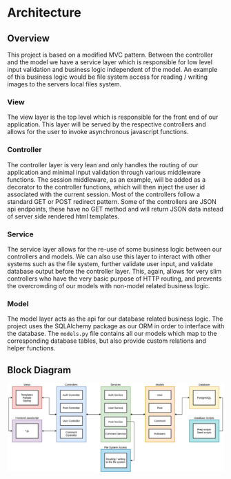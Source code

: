 # Architecture

## Overview

This project is based on a modified MVC pattern. Between the controller and the model we have a service layer which is responsible for low level input validation and business logic independent of the model. An example of this business logic would be file system access for reading / writing images to the servers local files system.

### View

The view layer is the top level which is responsible for the front end of our application. This layer will be served by the respective controllers and allows for the user to invoke asynchronous javascript functions.

### Controller

The controller layer is very lean and only handles the routing of our application and minimal input validation through various middleware functions. The session middleware, as an example, will be added as a decorator to the controller functions, which will then inject the user id associated with the current session. Most of the controllers follow a standard GET or POST redirect pattern. Some of the controllers are JSON api endpoints, these have no GET method and will return JSON data instead of server side rendered html templates.

### Service

The service layer allows for the re-use of some business logic between our controllers and models. We can also use this layer to interact with other systems such as the file system, further validate user input, and validate database output before the controller layer. This, again, allows for very slim controllers who have the very basic purpose of HTTP routing, and prevents the overcrowding of our models with non-model related business logic.

### Model

The model layer acts as the api for our database related business logic. The project uses the SQLAlchemy package as our ORM in order to interface with the database. The `models.py` file contains all our models which map to the corresponding database tables, but also provide custom relations and helper functions.

## Block Diagram
![alt text](./soengram-block-diagram.png "Block diagram")
